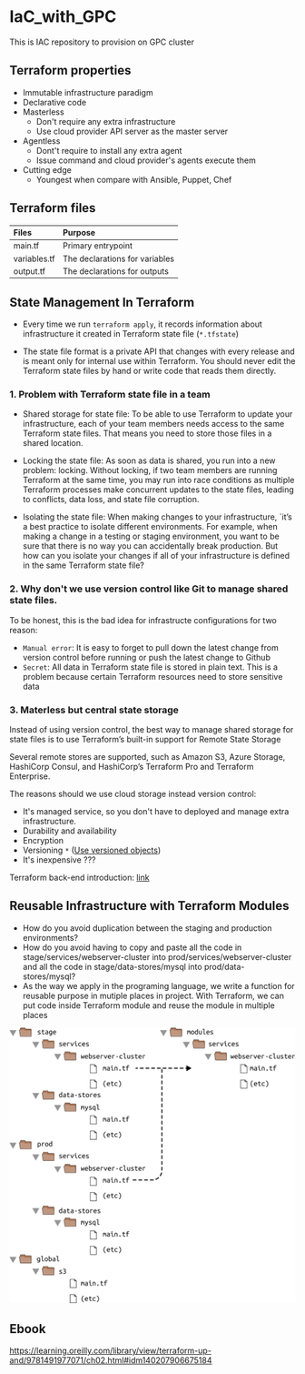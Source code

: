 # IaC_with_GPC
This is IAC repository to provision on GPC cluster


## Terraform properties
- Immutable infrastructure paradigm
- Declarative code
- Masterless
  - Don't require any extra infrastructure
  - Use cloud provider API server as the master server
- Agentless
  - Dont't require to install any extra agent
  - Issue command and cloud provider's agents execute them
- Cutting edge
  - Youngest when compare with Ansible, Puppet, Chef


## Terraform files
| Files         | Purpose                        |
| :---------    | :----------------              |
| main.tf       | Primary entrypoint             |
| variables.tf  | The declarations for variables |
| output.tf     | The declarations for outputs   |

## State Management In Terraform
- Every time we run `terraform apply`, it records information about infrastructure
it created in Terraform state file (`*.tfstate`)

- The state file format is a private API that changes with every release and is meant only for internal use within Terraform. You should never edit the Terraform state files by hand or write code that reads them directly.


### 1. Problem with Terraform state file in a team

- Shared storage for state file: To be able to use Terraform to update your infrastructure, each of your team members needs access to the same Terraform state files. That means you need to store those files in a shared location.

- Locking the state file: As soon as data is shared, you run into a new problem: locking. Without locking, if two team members are running Terraform at the same time, you may run into race conditions as multiple Terraform processes make concurrent updates to the state files, leading to conflicts, data loss, and state file corruption.

- Isolating the state file: When making changes to your infrastructure, `it’s a best practice to isolate different environments. For example, when making a change in a testing or staging environment, you want to be sure that there is no way you can accidentally break production. But how can you isolate your changes if all of your infrastructure is defined in the same Terraform state file?


### 2. Why don't we use version control like Git to manage shared state files.

To be honest, this is the bad idea for infrastructe configurations for two reason:
- `Manual error`: It is easy to forget to pull down the latest change from version control before running or push the latest change to Github
- `Secret`: All data in Terraform state file is stored in plain text. This is a problem because certain Terraform resources need to store sensitive data


### 3. Materless but central state storage

Instead of using version control, the best way to manage shared storage for state files is to use Terraform’s built-in support for Remote State Storage

Several remote stores are supported, such as Amazon S3, Azure Storage, HashiCorp Consul, and HashiCorp’s Terraform Pro and Terraform Enterprise.

The reasons should we use cloud storage instead version control:
- It's managed service, so you don't have to deployed and manage extra infrastructure.
- Durability and availability
- Encryption
- Versioning `*` ([Use versioned objects](https://cloud.google.com/storage/docs/using-versioned-objects#prereq-cli]))
- It's inexpensive ???

Terraform back-end introduction: [link](https://github.com/hashicorp/terraform/pull/11286)


## Reusable Infrastructure with Terraform Modules

- How do you avoid duplication between the staging and production environments? 
- How do you avoid having to copy and paste all the code in stage/services/webserver-cluster into prod/services/webserver-cluster and all the code in stage/data-stores/mysql into prod/data-stores/mysql?
- As the way we apply in the programing language, we write a function for reusable purpose in mutiple places in project. With Terraform, we can put code inside Terraform module and reuse the module in multiple places

![Migrate from non-reuse to reuse structure](/static//reuse_migration.png)

## Ebook
https://learning.oreilly.com/library/view/terraform-up-and/9781491977071/ch02.html#idm140207906675184